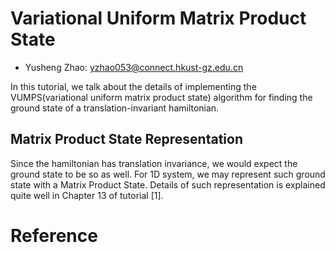 # Variational Uniform Matrix Product State
-  Yusheng Zhao: [yzhao053@connect.hkust-gz.edu.cn](mailto:yzhao053@connect.hkust-gz.edu.cn) 

In this tutorial, we talk about the details of implementing the VUMPS(variational uniform matrix product state) algorithm for finding the ground state of a translation-invariant hamiltonian.

## Matrix Product State Representation
Since the hamiltonian has translation invariance, we would expect the ground state to be so as well. For 1D system, we may represent such ground state with a Matrix Product State. Details of such representation is explained quite well in Chapter 13 of tutorial [1].

# Reference
[^1]: Quantumghent/TensorTutorials: Jupyter Book Repository for Tutorials of Tensor Network Methods, https://github.com/quantumghent/TensorTutorials.
 
